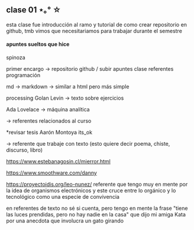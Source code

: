 ## clase 01 ⋆｡° ☆

esta clase fue introducción al ramo y tutorial de como crear repositorio en github, tmb vimos que necesitariamos para trabajar durante el semestre 

#### apuntes sueltos que hice 

spinoza

primer encargo → repositorio github / subir apuntes clase 
referentes programación

md → markdown →  similar a html pero más simple 

processing
Golan Levin →  texto sobre ejercicios 

Ada Lovelace → máquina analítica

→ referentes relacionados al curso

*revisar tesis Aarón Montoya its_ok 

→ referente que trabaje con texto (esto quiere decir poema, chiste, discurso, libro)

<https://www.estebanagosin.cl/mierror.html>

<https://www.smoothware.com/danny>

<https://proyectoidis.org/leo-nunez/> referente que tengo muy en mente por la idea de organismos electrónicos y este cruce entre lo orgánico y lo tecnológico como una especie de convivencia

 en referentes de texto no sé si cuenta, pero tengo en mente la frase "tiene las luces prendidas, pero no hay nadie en la casa" que dijo mi amiga Kata por una anecdota que involucra un gato girando 

